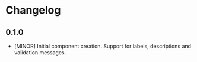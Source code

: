 # Changelog

## 0.1.0

- [MINOR] Initial component creation. Support for labels, descriptions and validation messages.
